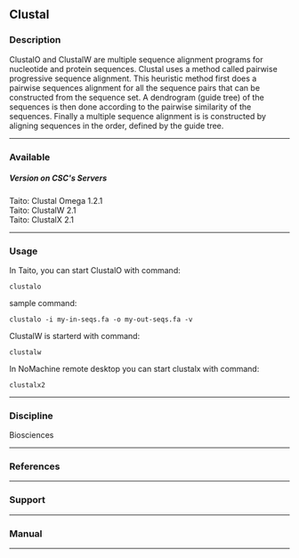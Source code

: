 ## Clustal

### Description

ClustalO and ClustalW are multiple sequence alignment programs for nucleotide and protein sequences. Clustal uses a method called pairwise progressive sequence alignment. This heuristic method first does a pairwise sequences alignment for all the sequence pairs that can be constructed from the sequence set. A dendrogram (guide tree) of the sequences is then done according to the pairwise similarity of the sequences. Finally a multiple sequence alignment is is constructed by aligning sequences in the order, defined by the guide tree.

* * *

### Available

##### Version on CSC's Servers

Taito: Clustal Omega 1.2.1  
Taito: ClustalW 2.1  
Taito: ClustalX 2.1

* * *

### Usage

In Taito, you can start ClustalO with command:

    clustalo

sample command:

    clustalo -i my-in-seqs.fa -o my-out-seqs.fa -v

ClustalW is starterd with command:

    clustalw

In NoMachine remote desktop you can start clustalx with command:

    clustalx2

* * *

### Discipline

Biosciences  

* * *

### References

* * *

### Support

* * *

### Manual

* * *